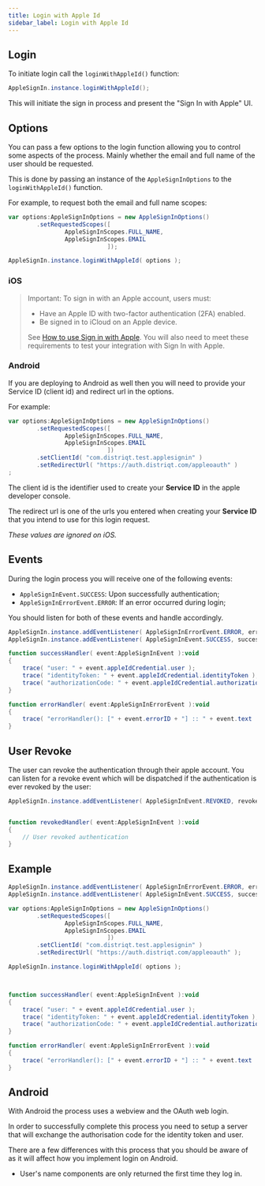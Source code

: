 ```yaml
---
title: Login with Apple Id
sidebar_label: Login with Apple Id
---
```




## Login 

To initiate login call the `loginWithAppleId()` function:

```actionscript
AppleSignIn.instance.loginWithAppleId();
```

This will initiate the sign in process and present the "Sign In with Apple" UI.


## Options

You can pass a few options to the login function allowing you to control some aspects of the process. Mainly whether the email and full name of the user should be requested.

This is done by passing an instance of the `AppleSignInOptions` to the `loginWithAppleId()` function.

For example, to request both the email and full name scopes:

```actionscript
var options:AppleSignInOptions = new AppleSignInOptions()
        .setRequestedScopes([
                AppleSignInScopes.FULL_NAME,
                AppleSignInScopes.EMAIL
                            ]);

AppleSignIn.instance.loginWithAppleId( options );
```

### iOS 

>
> Important: To sign in with an Apple account, users must:
> 
> - Have an Apple ID with two-factor authentication (2FA) enabled.
> - Be signed in to iCloud on an Apple device.
>
> See [How to use Sign in with Apple](https://support.apple.com/en-us/HT210318). You will also need to meet these requirements to test your integration with Sign In with Apple.
>



### Android

If you are deploying to Android as well then you will need to provide your Service ID (client id) and redirect url in the options.

For example:

```actionscript
var options:AppleSignInOptions = new AppleSignInOptions()
        .setRequestedScopes([
                AppleSignInScopes.FULL_NAME,
                AppleSignInScopes.EMAIL
                            ])
        .setClientId( "com.distriqt.test.applesignin" )
        .setRedirectUrl( "https://auth.distriqt.com/appleoauth" )
;
```

The client id is the identifier used to create your **Service ID** in the apple developer console.

The redirect url is one of the urls you entered when creating your **Service ID** that you intend to use for this login request.

*These values are ignored on iOS.*


## Events

During the login process you will receive one of the following events:

- `AppleSignInEvent.SUCCESS`: Upon successfully authentication;
- `AppleSignInErrorEvent.ERROR`: If an error occurred during login;

You should listen for both of these events and handle accordingly.

```actionscript
AppleSignIn.instance.addEventListener( AppleSignInErrorEvent.ERROR, errorHandler );
AppleSignIn.instance.addEventListener( AppleSignInEvent.SUCCESS, successHandler );

function successHandler( event:AppleSignInEvent ):void
{
    trace( "user: " + event.appleIdCredential.user );
    trace( "identityToken: " + event.appleIdCredential.identityToken );
    trace( "authorizationCode: " + event.appleIdCredential.authorizationCode );
}

function errorHandler( event:AppleSignInErrorEvent ):void
{
    trace( "errorHandler(): [" + event.errorID + "] :: " + event.text  );
}
```


## User Revoke

The user can revoke the authentication through their apple account. You can listen for a revoke event which will be dispatched if the authentication is ever revoked by the user:

```actionscript
AppleSignIn.instance.addEventListener( AppleSignInEvent.REVOKED, revokedHandler );


function revokedHandler( event:AppleSignInEvent ):void
{
    // User revoked authentication
}
```



## Example


```actionscript
AppleSignIn.instance.addEventListener( AppleSignInErrorEvent.ERROR, errorHandler );
AppleSignIn.instance.addEventListener( AppleSignInEvent.SUCCESS, successHandler );

var options:AppleSignInOptions = new AppleSignInOptions()
        .setRequestedScopes([
                AppleSignInScopes.FULL_NAME,
                AppleSignInScopes.EMAIL
                            ])
        .setClientId( "com.distriqt.test.applesignin" )
        .setRedirectUrl( "https://auth.distriqt.com/appleoauth" );

AppleSignIn.instance.loginWithAppleId( options );



function successHandler( event:AppleSignInEvent ):void
{
    trace( "user: " + event.appleIdCredential.user );
    trace( "identityToken: " + event.appleIdCredential.identityToken );
    trace( "authorizationCode: " + event.appleIdCredential.authorizationCode );
}

function errorHandler( event:AppleSignInErrorEvent ):void
{
    trace( "errorHandler(): [" + event.errorID + "] :: " + event.text  );
}
```


## Android 

With Android the process uses a webview and the OAuth web login.

In order to successfully complete this process you need to setup a server that will exchange the authorisation code for the identity token and user.

There are a few differences with this process that you should be aware of as it will affect how you implement login on Android.

- User's name components are only returned the first time they log in.



